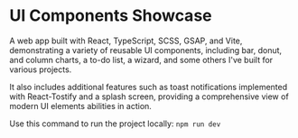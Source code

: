 # UI Components Showcase

A web app built with React, TypeScript, SCSS, GSAP, and Vite, demonstrating a variety of reusable UI components, including bar, donut, and column charts, a to-do list, a wizard, and some others I've built for various projects.

It also includes additional features such as toast notifications implemented with React-Tostify and a splash screen, providing a comprehensive view of modern UI elements abilities in action.

Use this command to run the project locally:
`npm run dev`
